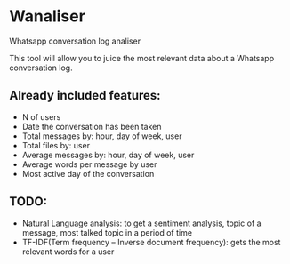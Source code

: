 # Wanaliser
Whatsapp conversation log analiser

This tool will allow you to juice the most relevant data about a Whatsapp conversation log.

## Already included features:
- N of users
- Date the conversation has been taken
- Total messages by: hour, day of week, user
- Total files by: user
- Average messages by: hour, day of week, user
- Average words per message by user
- Most active day of the conversation

## TODO:
- Natural Language analysis: to get a sentiment analysis, topic of a message, most talked topic in a period of time
- TF-IDF(Term frequency – Inverse document frequency): gets the most relevant words for a user
